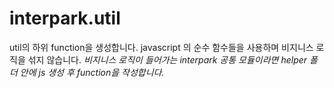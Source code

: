 # interpark.util
util의 하위 function을 생성합니다. javascript 의 순수 함수들을 사용하며 비지니스 로직을 섞지 않습니다.
*비지니스 로직이 들어가는 interpark 공통 모듈이라면 helper 폴더 안에 js 생성 후 function을 작성합니다.*

## 